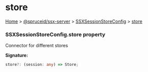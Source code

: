 # store

[Home](https://github.com/spruceid/ssx/blob/main/documentation/reference/ssx-server/index.md) > [@spruceid/ssx-server](../) > [SSXSessionStoreConfig](./) > [store](ssx-server.ssxsessionstoreconfig.store.md)

### SSXSessionStoreConfig.store property

Connector for different stores

**Signature:**

```typescript
store?: (session: any) => Store;
```
